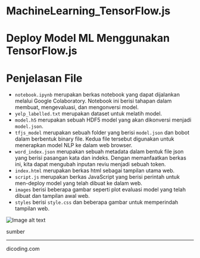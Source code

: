 # MachineLearning_TensorFlow.js

# Deploy Model ML Menggunakan TensorFlow.js

# Penjelasan File

- `notebook.ipynb` merupakan berkas notebook yang dapat dijalankan melalui Google Colaboratory. Notebook ini berisi tahapan dalam membuat, mengevaluasi, dan mengonversi model.
- `yelp_labelled.txt` merupakan dataset untuk melatih model.
- `model.h5` merupakan sebuah HDF5 model yang akan dikonversi menjadi `model.json`.
- `tfjs_model` merupakan sebuah folder yang berisi `model.json` dan bobot dalam berbentuk binary file. Kedua file tersebut digunakan untuk menerapkan model NLP ke dalam web browser.
- `word_index.json` merupakan sebuah metadata dalam bentuk file json yang berisi pasangan kata dan indeks. Dengan memanfaatkan berkas ini, kita dapat mengubah inputan reviu menjadi sebuah token.
- `index.html` merupakan berkas html sebagai tampilan utama web.
- `script.js` merupakan berkas JavaScript yang berisi perintah untuk men-deploy model yang telah dibuat ke dalam web.
- `images` berisi beberapa gambar seperti plot evaluasi model yang telah dibuat dan tampilan awal web.
- `styles` berisi `style.css` dan beberapa gambar untuk memperindah tampilan web.

![Image alt text](ModelML_TensorFlow.js/images/hasil.png)


sumber

----
dicoding.com
